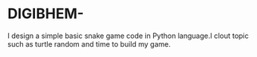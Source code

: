# DIGIBHEM-
I design a simple basic snake game code in Python language.I clout topic such as turtle random and time to build my game.
